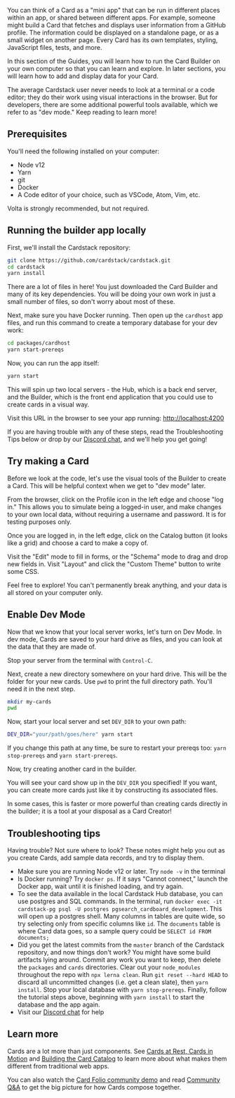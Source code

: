You can think of a Card as a "mini app" that can be run in different places within an app, or shared between different apps.
For example, someone might build a Card that fetches and displays user information from a GitHub profile.
The information could be displayed on a standalone page, or as a small widget on another page.
Every Card has its own templates, styling, JavaScript files, tests, and more.

In this section of the Guides, you will learn how to run the Card Builder on your own computer
so that you can learn and explore.
In later sections, you will learn how to add and display data for your Card.

The average Cardstack user never needs to look at a terminal or a code editor; they do their
work using visual interactions in the browser. But for developers, there are some
additional powerful tools available, which we refer to as "dev mode." Keep reading to learn more!

## Prerequisites

You'll need the following installed on your computer:
- Node v12
- Yarn
- git
- Docker
- A Code editor of your choice, such as VSCode, Atom, Vim, etc.

Volta is strongly recommended, but not required.

## Running the builder app locally

First, we'll install the Cardstack repository:

```bash
git clone https://github.com/cardstack/cardstack.git
cd cardstack
yarn install
```

There are a lot of files in here! You just downloaded the Card Builder and many of its key
dependencies.
You will be doing your own work in just a small number of files, so don't worry about most of these.

Next, make sure you have Docker running. Then open up the `cardhost` app files, and run this command
to create a temporary database for your dev work:

```bash
cd packages/cardhost
yarn start-prereqs
```

Now, you can run the app itself:

```bash
yarn start
```

This will spin up two local servers - the Hub, which is a back end server, and the Builder,
which is the front end application that you could use to create cards in a visual way.

Visit this URL in the browser to see your app running: [http://localhost:4200](http://localhost:4200)

If you are having trouble with any of these steps, read the Troubleshooting Tips below or drop by our [Discord chat](http://localhost:4200), and we'll help you get going!

## Try making a Card

Before we look at the code, let's use the visual tools of the Builder to create a Card.
This will be helpful context when we get to "dev mode" later.

From the browser, click on the Profile icon in the left edge and choose "log in."
This allows you to simulate being a logged-in user, and make changes to your own local data,
without requiring a username and password. It is for testing purposes only.

Once you are logged in, in the left edge, click on the Catalog button (it looks like a grid) and
choose a card to make a copy of.

Visit the "Edit" mode to fill in forms, or the "Schema" mode to drag and drop new fields in.
Visit "Layout" and click the "Custom Theme" button to write some CSS.

Feel free to explore! You can't permanently break anything, and your data is all
stored on your computer only.


## Enable Dev Mode

Now that we know that your local server works, let's turn on Dev Mode.
In dev mode, Cards are saved to your hard drive as files, and you can look at the data
that they are made of.

Stop your server from the terminal with `Control-C`.

Next, create a new directory somewhere on your hard drive. This will be the folder for
your new cards. Use `pwd` to print the full directory path. You'll need it in the next step.

```bash
mkdir my-cards
pwd
```

Now, start your local server and set `DEV_DIR` to your own path:

```bash
DEV_DIR="your/path/goes/here" yarn start
```

If you change this path at any time, be sure to restart your prereqs too:
`yarn stop-prereqs` and `yarn start-prereqs`.

Now, try creating another card in the builder.

You will see your card show up in the `DEV_DIR` you specified!
If you want, you can create more cards just like it by constructing its
associated files.

In some cases, this is faster or more powerful than creating cards directly in the
builder; it is a tool at your disposal as a Card Creator!

## Troubleshooting tips

Having trouble? Not sure where to look? These notes might help you out as you create Cards, add sample data records, and try to display them.

- Make sure you are running Node v12 or later. Try `node -v` in the terminal
- Is Docker running? Try `docker ps`. If it says "Cannot connect," launch the Docker app, wait until it is finished loading, and try again.
- To see the data available in the local Cardstack Hub database, you can use postgres and SQL commands. In the terminal, run `docker exec -it cardstack-pg psql -U postgres pgsearch_cardboard_development`. This will open up a postgres shell. Many columns in tables are quite wide, so try selecting only from specific columns like `id`. The `documents` table is where Card data goes, so a sample query could be `SELECT id FROM documents;`
- Did you get the latest commits from the `master` branch of the Cardstack repository, and now things don't work? You might have some build artifacts lying around. Commit any work you want to keep, then delete the `packages` and `cards` directories. Clear out your `node_modules` throughout the repo with `npx lerna clean`. Run `git reset --hard HEAD` to discard all uncommitted changes (i.e. get a clean slate), then `yarn install`. Stop your local database with `yarn stop-prereqs`. Finally, follow the tutorial steps above, beginning with `yarn install` to start the database and the app again.
- Visit our [Discord chat](http://localhost:4200) for help

## Learn more

Cards are a lot more than just components. See [Cards at Rest, Cards in Motion](https://medium.com/cardstack/cards-at-rest-cards-in-motion-4a0f88a8b6c5) and [Building the Card Catalog](https://medium.com/cardstack/building-the-card-catalog-bf034445d05e) to learn more about what makes them different from traditional web apps.

You can also watch the [Card Folio community demo](https://medium.com/cardstack/cardstacks-card-folio-app-community-demo-c81b873ab596) and read [Community Q&A](https://medium.com/cardstack/community-q-a-the-card-folio-app-c07125a2e18d) to get the big picture for how Cards compose together.
